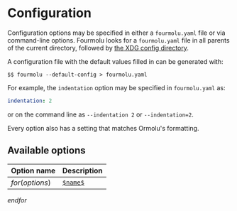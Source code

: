 # Configuration

Configuration options may be specified in either a `fourmolu.yaml` file or via command-line options. Fourmolu looks for a `fourmolu.yaml` file in all parents of the current directory, followed by [the XDG config directory](https://hackage.haskell.org/package/directory/docs/System-Directory.html#v:XdgConfig).

A configuration file with the default values filled in can be generated with:

```console
$$ fourmolu --default-config > fourmolu.yaml
```

For example, the `indentation` option may be specified in `fourmolu.yaml` as:

```yaml
indentation: 2
```

or on the command line as `--indentation 2` or `--indentation=2`.

Every option also has a setting that matches Ormolu's formatting.

## Available options

| Option name | Description |
|-------------|-------------|
$for(options)$| [`$name$`](/config/$name$) | $description$ |
$endfor$
